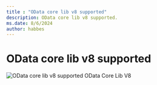 ```yaml
---
title : "OData core lib v8 supported"
description: OData core lib v8 supported.
ms.date: 8/6/2024
author: habbes
---
```

# OData core lib v8 supported

 ![OData core lib v8 supported](/odata/assets/doc-assets/yes.png) OData Core Lib V8